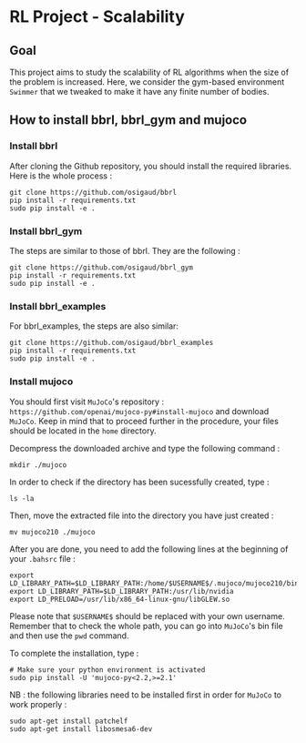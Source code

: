 # RL Project - Scalability

## Goal

This project aims to study the scalability of RL algorithms when the size of the problem is increased. Here, we consider the gym-based environment `Swimmer` that we tweaked to make it have any finite number of bodies.


## How to install bbrl, bbrl_gym and mujoco
### Install bbrl

After cloning the Github repository, you should install the required libraries. Here is the whole process :
```
git clone https://github.com/osigaud/bbrl
pip install -r requirements.txt
sudo pip install -e .
```


### Install bbrl_gym

The steps are similar to those of bbrl. They are the following :
```
git clone https://github.com/osigaud/bbrl_gym
pip install -r requirements.txt
sudo pip install -e .
```
### Install bbrl_examples
For bbrl_examples, the steps are also similar:
```
git clone https://github.com/osigaud/bbrl_examples
pip install -r requirements.txt
sudo pip install -e .
```

### Install mujoco

You should first visit `MuJoCo`'s repository : `https://github.com/openai/mujoco-py#install-mujoco` and download `MuJoCo`. Keep in mind that to proceed further in the procedure, your files should be located in the `home` directory.

Decompress the downloaded archive and type the following command : 
```
mkdir ./mujoco
```

In order to check if the directory has been sucessfully created, type :
```
ls -la
```

Then, move the extracted file into the directory you have just created :
```
mv mujoco210 ./mujoco
```

After you are done, you need to add the following lines at the beginning of your `.bahsrc` file :
```
export LD_LIBRARY_PATH=$LD_LIBRARY_PATH:/home/$USERNAME$/.mujoco/mujoco210/bin
export LD_LIBRARY_PATH=$LD_LIBRARY_PATH:/usr/lib/nvidia
export LD_PRELOAD=/usr/lib/x86_64-linux-gnu/libGLEW.so
```

Please note that `$USERNAME$` should be replaced with your own username. Remember that to check the whole path, you can go into `MuJoCo`'s bin file and then use the `pwd` command.

To complete the installation, type :
```
# Make sure your python environment is activated
sudo pip install -U 'mujoco-py<2.2,>=2.1'
```

NB : the following libraries need to be installed first in order for `MuJoCo` to work properly :
```
sudo apt-get install patchelf
sudo apt-get install libosmesa6-dev
```
